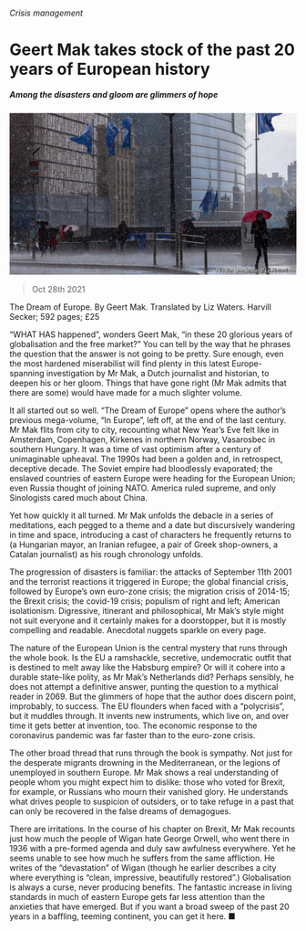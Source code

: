 ###### Crisis management

# Geert Mak takes stock of the past 20 years of European history 

##### Among the disasters and gloom are glimmers of hope 

![image](images/20211030_bkp501.jpg) 

> Oct 28th 2021 

The Dream of Europe. By Geert Mak. Translated by Liz Waters. Harvill Secker; 592 pages; £25

“WHAT HAS happened”, wonders Geert Mak, “in these 20 glorious years of globalisation and the free market?” You can tell by the way that he phrases the question that the answer is not going to be pretty. Sure enough, even the most hardened miserabilist will find plenty in this latest Europe-spanning investigation by Mr Mak, a Dutch journalist and historian, to deepen his or her gloom. Things that have gone right (Mr Mak admits that there are some) would have made for a much slighter volume.


It all started out so well. “The Dream of Europe” opens where the author’s previous mega-volume, “In Europe”, left off, at the end of the last century. Mr Mak flits from city to city, recounting what New Year’s Eve felt like in Amsterdam, Copenhagen, Kirkenes in northern Norway, Vasarosbec in southern Hungary. It was a time of vast optimism after a century of unimaginable upheaval. The 1990s had been a golden and, in retrospect, deceptive decade. The Soviet empire had bloodlessly evaporated; the enslaved countries of eastern Europe were heading for the European Union; even Russia thought of joining NATO. America ruled supreme, and only Sinologists cared much about China.

Yet how quickly it all turned. Mr Mak unfolds the debacle in a series of meditations, each pegged to a theme and a date but discursively wandering in time and space, introducing a cast of characters he frequently returns to (a Hungarian mayor, an Iranian refugee, a pair of Greek shop-owners, a Catalan journalist) as his rough chronology unfolds.

The progression of disasters is familiar: the attacks of September 11th 2001 and the terrorist reactions it triggered in Europe; the global financial crisis, followed by Europe’s own euro-zone crisis; the migration crisis of 2014-15; the Brexit crisis; the covid-19 crisis; populism of right and left; American isolationism. Digressive, itinerant and philosophical, Mr Mak’s style might not suit everyone and it certainly makes for a doorstopper, but it is mostly compelling and readable. Anecdotal nuggets sparkle on every page.

The nature of the European Union is the central mystery that runs through the whole book. Is the EU a ramshackle, secretive, undemocratic outfit that is destined to melt away like the Habsburg empire? Or will it cohere into a durable state-like polity, as Mr Mak’s Netherlands did? Perhaps sensibly, he does not attempt a definitive answer, punting the question to a mythical reader in 2069. But the glimmers of hope that the author does discern point, improbably, to success. The EU flounders when faced with a “polycrisis”, but it muddles through. It invents new instruments, which live on, and over time it gets better at invention, too. The economic response to the coronavirus pandemic was far faster than to the euro-zone crisis.

The other broad thread that runs through the book is sympathy. Not just for the desperate migrants drowning in the Mediterranean, or the legions of unemployed in southern Europe. Mr Mak shows a real understanding of people whom you might expect him to dislike: those who voted for Brexit, for example, or Russians who mourn their vanished glory. He understands what drives people to suspicion of outsiders, or to take refuge in a past that can only be recovered in the false dreams of demagogues.

There are irritations. In the course of his chapter on Brexit, Mr Mak recounts just how much the people of Wigan hate George Orwell, who went there in 1936 with a pre-formed agenda and duly saw awfulness everywhere. Yet he seems unable to see how much he suffers from the same affliction. He writes of the “devastation” of Wigan (though he earlier describes a city where everything is “clean, impressive, beautifully restored”.) Globalisation is always a curse, never producing benefits. The fantastic increase in living standards in much of eastern Europe gets far less attention than the anxieties that have emerged. But if you want a broad sweep of the past 20 years in a baffling, teeming continent, you can get it here. ■

